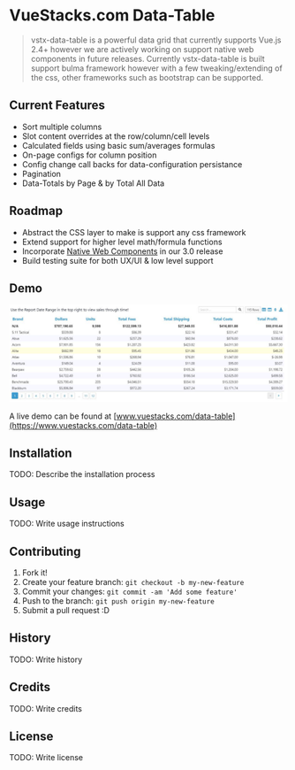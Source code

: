 # VueStacks.com Data-Table

> vstx-data-table is a powerful data grid that currently supports Vue.js 2.4+ however we are actively working on support native web components in future releases.
> Currently vstx-data-table is built support bulma framework however with a few tweaking/extending of the css, other frameworks such as bootstrap can be supported.

## Current Features
 - Sort multiple columns
 - Slot content overrides at the row/column/cell levels
 - Calculated fields using basic sum/averages formulas
 - On-page configs for column position
 - Config change call backs for data-configuration persistance
 - Pagination
 - Data-Totals by Page & by Total All Data

## Roadmap
 - Abstract the CSS layer to make is support any css framework
 - Extend support for higher level math/formula functions
 - Incorporate [Native Web Components](https://developer.mozilla.org/en-US/docs/Web/Web_Components) in our 3.0 release
 - Build testing suite for both UX/UI & low level support

## Demo
![alt text][example-table-1]

[example-table-1]: example-table-1.jpg "Example Preview of Data Table"
A live demo can be found at [www.vuestacks.com/data-table](https://www.vuestacks.com/data-table)

## Installation

TODO: Describe the installation process

## Usage

TODO: Write usage instructions

## Contributing

1. Fork it!
2. Create your feature branch: `git checkout -b my-new-feature`
3. Commit your changes: `git commit -am 'Add some feature'`
4. Push to the branch: `git push origin my-new-feature`
5. Submit a pull request :D


## History

TODO: Write history

## Credits

TODO: Write credits

## License

TODO: Write license